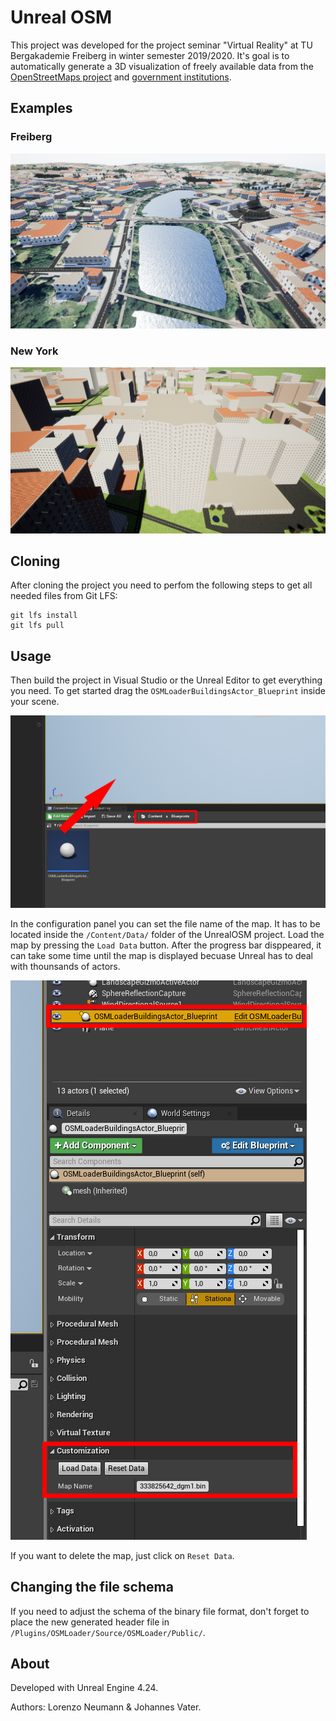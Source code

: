 # Unreal OSM

This project was developed for the project seminar "Virtual Reality" at TU Bergakademie Freiberg in winter semester 2019/2020. It's goal is to automatically generate a 3D visualization of freely available data from the [OpenStreetMaps project](https://wiki.osmfoundation.org/wiki/Main_Page) and [government institutions](https://www.geodaten.sachsen.de/).

## Examples

### Freiberg

![alt text](images/unreal_freiberg.png)

### New York

![alt text](images/unreal_new_york.png)


## Cloning
After cloning the project you need to perfom the following steps to get all needed files from Git LFS:

```
git lfs install
git lfs pull
```

## Usage
Then build the project in Visual Studio or the Unreal Editor to get everything you need. To get started drag the `OSMLoaderBuildingsActor_Blueprint` inside your scene. 

![alt text](images/unreal_editor_buildings_actor.png)

In the configuration panel you can set the file name of the map. It has to be located inside the `/Content/Data/` folder of the UnrealOSM project. Load the map by pressing the `Load Data` button. After the progress bar disppeared, it can take some time until the map is displayed becuase Unreal has to deal with thounsands of actors.

![alt text](images/unreal_editor_customization.png)


If you want to delete the map, just click on `Reset Data`.

## Changing the file schema

If you need to adjust the schema of the binary file format, don't forget to place the new generated header file in `/Plugins/OSMLoader/Source/OSMLoader/Public/`.


## About

Developed with Unreal Engine 4.24. 

Authors: Lorenzo Neumann & Johannes Vater.